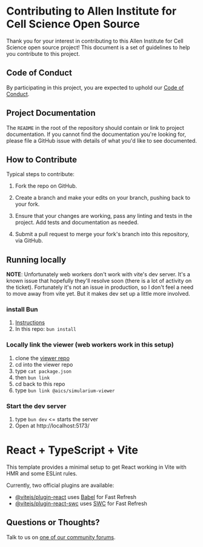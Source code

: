 # Contributing to Allen Institute for Cell Science Open Source

Thank you for your interest in contributing to this Allen Institute for Cell Science open source project! This document is
a set of guidelines to help you contribute to this project.

## Code of Conduct

By participating in this project, you are expected to uphold our [Code of
Conduct][code_of_conduct].

[code_of_conduct]: CODE_OF_CONDUCT.md

## Project Documentation

The `README` in the root of the repository should contain or link to
project documentation. If you cannot find the documentation you're
looking for, please file a GitHub issue with details of what
you'd like to see documented.

## How to Contribute

Typical steps to contribute:

1. Fork the repo on GitHub.

2. Create a branch and make your edits on your branch, pushing back to your fork.

3. Ensure that your changes are working, pass any linting and tests in the project. Add tests and documentation as needed.

4. Submit a pull request to merge your fork's branch into this repository, via GitHub.

## Running locally 
**NOTE**: Unfortunately web workers don't work with vite's dev server. It's a known issue that hopefully they'll resolve soon (there is a lot of activity on the ticket). Fortunately it's not an issue in production, so I don't feel a need to move away from vite yet. But it makes dev set up a little more involved. 

### install Bun 
1. [Instructions](https://bun.sh/docs/installation) 
2. In this repo: `bun install`

### Locally link the viewer (web workers work in this setup)
1. clone the [viewer repo](https://github.com/simularium/simularium-viewer) 
1. cd into the viewer repo 
2. type `cat package.json`
1. then `bun link`
2. cd back to this repo
3. type `bun link @aics/simularium-viewer`

### Start the dev server
1. type `bun dev` <= starts the server
2. Open at http://localhost:5173/

# React + TypeScript + Vite

This template provides a minimal setup to get React working in Vite with HMR and some ESLint rules.

Currently, two official plugins are available:

- [@vitejs/plugin-react](https://github.com/vitejs/vite-plugin-react/blob/main/packages/plugin-react/README.md) uses [Babel](https://babeljs.io/) for Fast Refresh
- [@vitejs/plugin-react-swc](https://github.com/vitejs/vite-plugin-react-swc) uses [SWC](https://swc.rs/) for Fast Refresh



## Questions or Thoughts?

Talk to us on [one of our community forums][community].

[community]: https://forum.allencell.org/
